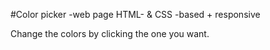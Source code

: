#Color picker -web page
HTML- &amp; CSS -based + responsive 


Change the colors by clicking the one you want.
